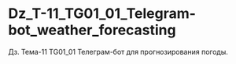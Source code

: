 # Dz_T-11_TG01_01_Telegram-bot_weather_forecasting
 Дз. Тема-11 TG01_01 Телеграм-бот для прогнозирования погоды.
